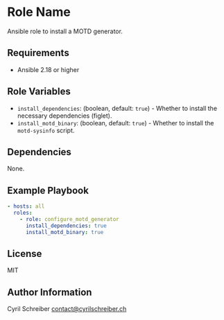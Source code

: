 Role Name
=========

Ansible role to install a MOTD generator.

Requirements
------------

-   Ansible 2.18 or higher

Role Variables
--------------

*   `install_dependencies`: (boolean, default: `true`) - Whether to install the necessary dependencies (figlet).
*   `install_motd_binary`: (boolean, default: `true`) - Whether to install the `motd-sysinfo` script.

Dependencies
------------

None.

Example Playbook
----------------

```yaml
- hosts: all
  roles:
    - role: configure_motd_generator
      install_dependencies: true
      install_motd_binary: true
```

License
-------

MIT

Author Information
------------------

Cyril Schreiber
contact@cyrilschreiber.ch
